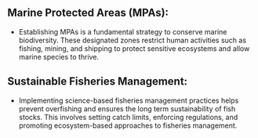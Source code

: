 ## Marine Protected Areas (MPAs):
 - Establishing MPAs is a fundamental strategy to conserve marine biodiversity. These designated zones restrict human activities such as fishing, mining, and shipping to protect sensitive ecosystems and allow
   marine species to thrive.

## Sustainable Fisheries Management:
 - Implementing science-based fisheries management practices helps prevent overfishing and ensures the long term sustainability of fish stocks. This involves setting catch limits, enforcing regulations, and
   promoting ecosystem-based approaches to fisheries management.
